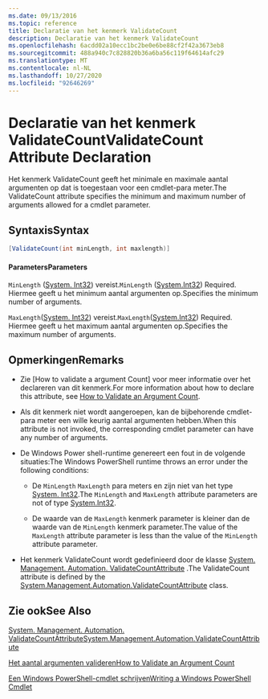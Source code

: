 ```yaml
---
ms.date: 09/13/2016
ms.topic: reference
title: Declaratie van het kenmerk ValidateCount
description: Declaratie van het kenmerk ValidateCount
ms.openlocfilehash: 6acdd02a10ecc1bc2be0e6be88cf2f42a3673eb8
ms.sourcegitcommit: 488a940c7c828820b36a6ba56c119f64614afc29
ms.translationtype: MT
ms.contentlocale: nl-NL
ms.lasthandoff: 10/27/2020
ms.locfileid: "92646269"
---
```

# <a name="validatecount-attribute-declaration"></a><span data-ttu-id="ca24d-103">Declaratie van het kenmerk ValidateCount</span><span class="sxs-lookup"><span data-stu-id="ca24d-103">ValidateCount Attribute Declaration</span></span>

<span data-ttu-id="ca24d-104">Het kenmerk ValidateCount geeft het minimale en maximale aantal argumenten op dat is toegestaan voor een cmdlet-para meter.</span><span class="sxs-lookup"><span data-stu-id="ca24d-104">The ValidateCount attribute specifies the minimum and maximum number of arguments allowed for a cmdlet parameter.</span></span>

## <a name="syntax"></a><span data-ttu-id="ca24d-105">Syntaxis</span><span class="sxs-lookup"><span data-stu-id="ca24d-105">Syntax</span></span>

```csharp
[ValidateCount(int minLength, int maxlength)]
```

#### <a name="parameters"></a><span data-ttu-id="ca24d-106">Parameters</span><span class="sxs-lookup"><span data-stu-id="ca24d-106">Parameters</span></span>

<span data-ttu-id="ca24d-107">`MinLength` ([System. Int32][]) vereist.</span><span class="sxs-lookup"><span data-stu-id="ca24d-107">`MinLength` ([System.Int32][]) Required.</span></span> <span data-ttu-id="ca24d-108">Hiermee geeft u het minimum aantal argumenten op.</span><span class="sxs-lookup"><span data-stu-id="ca24d-108">Specifies the minimum number of arguments.</span></span>

<span data-ttu-id="ca24d-109">`MaxLength`([System. Int32][]) vereist.</span><span class="sxs-lookup"><span data-stu-id="ca24d-109">`MaxLength`([System.Int32][]) Required.</span></span> <span data-ttu-id="ca24d-110">Hiermee geeft u het maximum aantal argumenten op.</span><span class="sxs-lookup"><span data-stu-id="ca24d-110">Specifies the maximum number of arguments.</span></span>

## <a name="remarks"></a><span data-ttu-id="ca24d-111">Opmerkingen</span><span class="sxs-lookup"><span data-stu-id="ca24d-111">Remarks</span></span>

- <span data-ttu-id="ca24d-112">Zie [How to validate a argument Count][](Engelstalig) voor meer informatie over het declareren van dit kenmerk.</span><span class="sxs-lookup"><span data-stu-id="ca24d-112">For more information about how to declare this attribute, see [How to Validate an Argument Count][].</span></span>

- <span data-ttu-id="ca24d-113">Als dit kenmerk niet wordt aangeroepen, kan de bijbehorende cmdlet-para meter een wille keurig aantal argumenten hebben.</span><span class="sxs-lookup"><span data-stu-id="ca24d-113">When this attribute is not invoked, the corresponding cmdlet parameter can have any number of arguments.</span></span>

- <span data-ttu-id="ca24d-114">De Windows Power shell-runtime genereert een fout in de volgende situaties:</span><span class="sxs-lookup"><span data-stu-id="ca24d-114">The Windows PowerShell runtime throws an error under the following conditions:</span></span>

  - <span data-ttu-id="ca24d-115">De `MinLength` `MaxLength` para meters en zijn niet van het type [System. Int32][].</span><span class="sxs-lookup"><span data-stu-id="ca24d-115">The `MinLength` and `MaxLength` attribute parameters are not of type [System.Int32][].</span></span>

  - <span data-ttu-id="ca24d-116">De waarde van de `MaxLength` kenmerk parameter is kleiner dan de waarde van de `MinLength` kenmerk parameter.</span><span class="sxs-lookup"><span data-stu-id="ca24d-116">The value of the `MaxLength` attribute parameter is less than the value of the `MinLength` attribute parameter.</span></span>

- <span data-ttu-id="ca24d-117">Het kenmerk ValidateCount wordt gedefinieerd door de klasse [System. Management. Automation. ValidateCountAttribute][] .</span><span class="sxs-lookup"><span data-stu-id="ca24d-117">The ValidateCount attribute is defined by the [System.Management.Automation.ValidateCountAttribute][] class.</span></span>

## <a name="see-also"></a><span data-ttu-id="ca24d-118">Zie ook</span><span class="sxs-lookup"><span data-stu-id="ca24d-118">See Also</span></span>

<span data-ttu-id="ca24d-119">[System. Management. Automation. ValidateCountAttribute][]</span><span class="sxs-lookup"><span data-stu-id="ca24d-119">[System.Management.Automation.ValidateCountAttribute][]</span></span>

<span data-ttu-id="ca24d-120">[Het aantal argumenten valideren][]</span><span class="sxs-lookup"><span data-stu-id="ca24d-120">[How to Validate an Argument Count][]</span></span>

<span data-ttu-id="ca24d-121">[Een Windows PowerShell-cmdlet schrijven][]</span><span class="sxs-lookup"><span data-stu-id="ca24d-121">[Writing a Windows PowerShell Cmdlet][]</span></span>

[Het aantal argumenten valideren]: how-to-validate-an-argument-count.md
[How to Validate an Argument Count]: how-to-validate-an-argument-count.md
[Een Windows PowerShell-cmdlet schrijven]: writing-a-windows-powershell-cmdlet.md
[Writing a Windows PowerShell Cmdlet]: writing-a-windows-powershell-cmdlet.md

[System. Int32]: /dotnet/api/System.Int32
[System.Int32]: /dotnet/api/System.Int32
[System. Management. Automation. ValidateCountAttribute]: /dotnet/api/System.Management.Automation.ValidateCountAttribute
[System.Management.Automation.ValidateCountAttribute]: /dotnet/api/System.Management.Automation.ValidateCountAttribute
